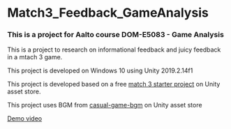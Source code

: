 # Match3_Feedback_GameAnalysis

### This is a project for Aalto course DOM-E5083 - Game Analysis

This is a project to research on informational feedback and juicy feedback in a mtach 3 game.

This project is developed on Windows 10 using Unity 2019.2.14f1

This project is developed based on a free [match 3 starter project](https://assetstore.unity.com/packages/templates/packs/match-3-starter-project-14878) on Unity asset store. 

This project uses BGM from [casual-game-bgm](https://assetstore.unity.com/packages/audio/music/casual-game-bgm-5-135943) on Unity asset store

[Demo video](https://youtu.be/-rW_kvm7hzU)
